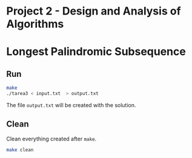Project 2 - Design and Analysis of Algorithms
=============================================
Longest Palindromic Subsequence
=============================================

Run
---

```sh
make
./tarea3 < input.txt  > output.txt
```
The file `output.txt` will be created with the solution.

Clean
-----
Clean everything created after `make`.

```sh
make clean
```
